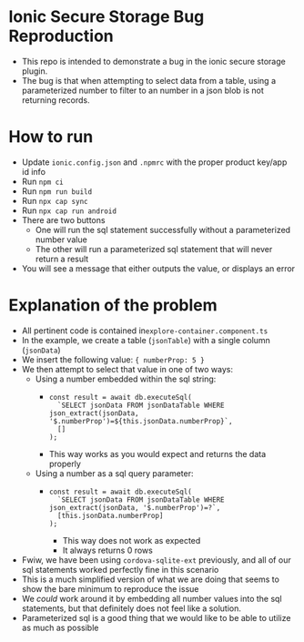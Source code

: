 # Ionic Secure Storage Bug Reproduction
- This repo is intended to demonstrate a bug in the ionic secure storage plugin.
- The bug is that when attempting to select data from a table, using a parameterized number to filter to an number in a json blob is not returning records.

# How to run
- Update `ionic.config.json` and `.npmrc` with the proper product key/app id info
- Run `npm ci`
- Run `npm run build`
- Run `npx cap sync`
- Run `npx cap run android`
- There are two buttons
  - One will run the sql statement successfully without a parameterized number value
  - The other will run a parameterized sql statement that will never return a result
- You will see a message that either outputs the value, or displays an error

# Explanation of the problem
- All pertinent code is contained in`explore-container.component.ts`
- In the example, we create a table (`jsonTable`) with a single column (`jsonData`)
- We insert the following value: `{ numberProp: 5 }`
- We then attempt to select that value in one of two ways:
  - Using a number embedded within the sql string:
    - ```
      const result = await db.executeSql(
        `SELECT jsonData FROM jsonDataTable WHERE json_extract(jsonData, '$.numberProp')=${this.jsonData.numberProp}`,
        []
      );
      ```
    - This way works as you would expect and returns the data properly
  - Using a number as a sql query parameter:
    - ```
      const result = await db.executeSql(
        `SELECT jsonData FROM jsonDataTable WHERE json_extract(jsonData, '$.numberProp')=?`,
        [this.jsonData.numberProp]
      );
      ```
      - This way does not work as expected
      - It always returns 0 rows
- Fwiw, we have been using `cordova-sqlite-ext` previously, and all of our sql statements worked perfectly fine in this scenario
- This is a much simplified version of what we are doing that seems to show the bare minimum to reproduce the issue
- We *could* work around it by embedding all number values into the sql statements, but that definitely does not feel like a solution.
- Parameterized sql is a good thing that we would like to be able to utilize as much as possible

